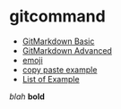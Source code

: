 # gitcommand

- [GitMarkdown Basic](https://docs.github.com/en/github/writing-on-github/basic-writing-and-formatting-syntax)
- [GitMarkdown Advanced](https://docs.github.com/en/github/writing-on-github/working-with-advanced-formatting)
- [emoji](https://github.com/ikatyang/emoji-cheat-sheet/blob/master/README.md)
- [copy paste example](https://markdown-it.github.io/)
- [List of Example](https://github.com/matiassingers/awesome-readme)

_blah_
__bold__
